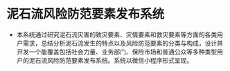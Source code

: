 # 泥石流风险防范要素发布系统

- 本系统通过研究泥石流灾害的致灾要素、灾情要素和救灾要素等方面的各类用户需求，总结分析泥石流发生的特点以及风险防范要素的分类与构成，设计并开发一个能覆盖包括社会力量、业务部门、保险市场和普通公众等多种类型用户的泥石流风险防范要素发布系统。系统以微信小程序形式呈现。